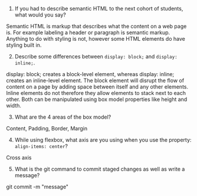 1. If you had to describe semantic HTML to the next cohort of students, what would you say?

Semantic HTML is markup that describes what the content on a web page is. For example labeling a header or paragraph is semantic markup. Anything to do with styling is not, however some HTML elements do have styling built in.

2. Describe some differences between ```display: block;``` and ```display: inline;```.

display: block; creates a block-level element, whereas display: inline; creates an inline-level element. The block element will disrupt the flow of content on a page by adding space between itself and any other elements. Inline elements do not therefore they allow elements to stack next to each other. Both can be manipulated using box model properties like height and width.

3. What are the 4 areas of the box model?

Content, Padding, Border, Margin

4. While using flexbox, what axis are you using when you use the property: ```align-items: center```?

Cross axis 

5. What is the git command to commit staged changes as well as write a message? 

git commit -m "message"

